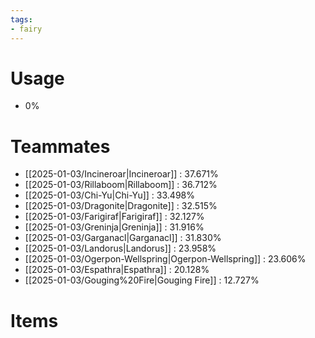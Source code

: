 ```yaml
---
tags:
- fairy
---
```

# Usage
- 0%
# Teammates
- [[2025-01-03/Incineroar|Incineroar]] : 37.671%
- [[2025-01-03/Rillaboom|Rillaboom]] : 36.712%
- [[2025-01-03/Chi-Yu|Chi-Yu]] : 33.498%
- [[2025-01-03/Dragonite|Dragonite]] : 32.515%
- [[2025-01-03/Farigiraf|Farigiraf]] : 32.127%
- [[2025-01-03/Greninja|Greninja]] : 31.916%
- [[2025-01-03/Garganacl|Garganacl]] : 31.830%
- [[2025-01-03/Landorus|Landorus]] : 23.958%
- [[2025-01-03/Ogerpon-Wellspring|Ogerpon-Wellspring]] : 23.606%
- [[2025-01-03/Espathra|Espathra]] : 20.128%
- [[2025-01-03/Gouging%20Fire|Gouging Fire]] : 12.727%
# Items